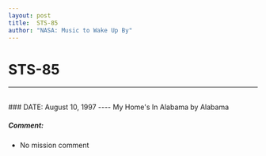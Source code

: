 ```yaml
---
layout: post
title:  STS-85
author: "NASA: Music to Wake Up By"
---
```


# STS-85
----
<br/>
### DATE: August 10, 1997
----
My Home's In Alabama by Alabama

##### Comment:
* No mission comment
